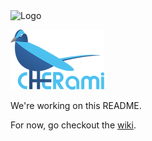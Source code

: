 <img src="http://s23.postimg.org/w5t7pkcuz/Cherami_Logo_Web_Format.png" style="width:200px;" alt="Logo"/>

![Logo](web/images/header-logo.png)

We're working on this README.

For now, go checkout the [wiki](https://github.com/rtoal/cher-ami/wiki).

